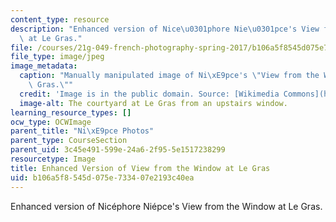 ```yaml
---
content_type: resource
description: "Enhanced version of Nice\u0301phore Nie\u0301pce's View from the Window\
  \ at Le Gras."
file: /courses/21g-049-french-photography-spring-2017/b106a5f8545d075e733407e2193c40ea_3.Niepce_2.jpg
file_type: image/jpeg
image_metadata:
  caption: "Manually manipulated image of Ni\xE9pce's \"View from the Window at Le\
    \ Gras.\""
  credit: 'Image is in the public domain. Source: [Wikimedia Commons](https://en.wikipedia.org/wiki/Nic%C3%A9phore_Ni%C3%A9pce#/media/File:View_from_the_Window_at_Le_Gras,_Joseph_Nic%C3%A9phore_Ni%C3%A9pce.jpg).'
  image-alt: The courtyard at Le Gras from an upstairs window.
learning_resource_types: []
ocw_type: OCWImage
parent_title: "Ni\xE9pce Photos"
parent_type: CourseSection
parent_uid: 3c45e491-599e-24a6-2f95-5e1517238299
resourcetype: Image
title: Enhanced Version of View from the Window at Le Gras
uid: b106a5f8-545d-075e-7334-07e2193c40ea
---
```

Enhanced version of Nicéphore Niépce's View from the Window at Le Gras.

